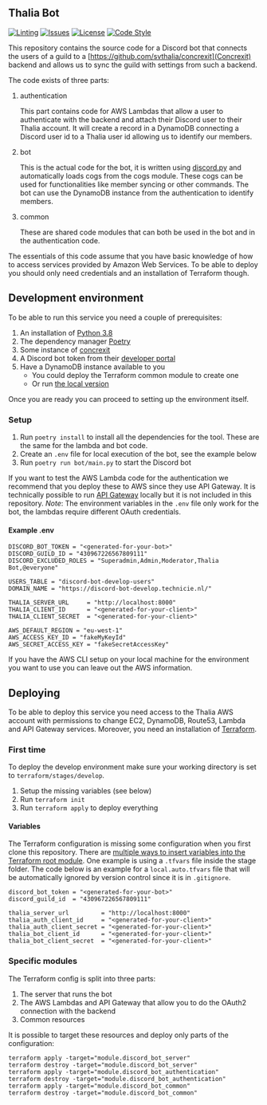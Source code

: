 Thalia Bot
----------

[![Linting](https://img.shields.io/github/workflow/status/svthalia/discord-bot/Linting?style=flat-square)](https://github.com/svthalia/concrexit/actions)
[![Issues](https://img.shields.io/github/issues/svthalia/discord-bot?style=flat-square)](https://github.com/svthalia/concrexit/issues)
[![License](https://img.shields.io/github/license/svthalia/discord-bot?style=flat-square)](https://github.com/svthalia/discord-bot/blob/master/LICENSE.md)
[![Code Style](https://img.shields.io/badge/code%20style-black-000000.svg?style=flat-square)](https://github.com/psf/black)

This repository contains the source code for a Discord bot that connects the users of a guild to a [https://github.com/svthalia/concrexit](Concrexit) backend and allows us to sync the guild with settings from such a backend.

The code exists of three parts:
1. authentication

   This part contains code for AWS Lambdas that allow a user to authenticate with the backend and attach their Discord user to their Thalia account. It will create a record in a DynamoDB connecting a Discord user id to a Thalia user id allowing us to identify our members.

1. bot

   This is the actual code for the bot, it is written using [discord.py](https://discordpy.readthedocs.io) and automatically loads cogs from the cogs module. These cogs can be used for functionalities like member syncing or other commands. The bot can use the DynamoDB instance from the authentication to identify members.

2. common

   These are shared code modules that can both be used in the bot and in the authentication code.

The essentials of this code assume that you have basic knowledge of how to access services provided by Amazon Web Services.
To be able to deploy you should only need credentials and an installation of Terraform though.

## Development environment

To be able to run this service you need a couple of prerequisites:
1. An installation of [Python 3.8](https://www.python.org/)
2. The dependency manager [Poetry](https://python-poetry.org/)
3. Some instance of [concrexit](https://github.com/svthalia/concrexit)
4. A Discord bot token from their [developer portal](https://discord.com/developers/applications)
5. Have a DynamoDB instance available to you
   - You could deploy the Terraform common module to create one
   - Or run [the local version](https://docs.aws.amazon.com/amazondynamodb/latest/developerguide/DynamoDBLocal.html)

Once you are ready you can proceed to setting up the environment itself.

### Setup

1. Run `poetry install` to install all the dependencies for the tool. These are the same for the lambda and bot code.
2. Create an `.env` file for local execution of the bot, see the example below
3. Run `poetry run bot/main.py` to start the Discord bot

If you want to test the AWS Lambda code for the authentication we recommend that you deploy these to AWS since they use API Gateway.
It is technically possible to run [API Gateway](https://docs.aws.amazon.com/serverless-application-model/latest/developerguide/serverless-sam-cli-using-start-api.html) locally but it is not included in this repository.
_Note_: The environment variables in the `.env` file only work for the bot, the lambdas require different OAuth credentials.

#### Example .env

```
DISCORD_BOT_TOKEN = "<generated-for-your-bot>"
DISCORD_GUILD_ID = "430967226567809111"
DISCORD_EXCLUDED_ROLES = "Superadmin,Admin,Moderator,Thalia Bot,@everyone"

USERS_TABLE = "discord-bot-develop-users"
DOMAIN_NAME = "https://discord-bot-develop.technicie.nl/"

THALIA_SERVER_URL     = "http://localhost:8000"
THALIA_CLIENT_ID      = "<generated-for-your-client>"
THALIA_CLIENT_SECRET  = "<generated-for-your-client>"

AWS_DEFAULT_REGION = "eu-west-1"
AWS_ACCESS_KEY_ID = "fakeMyKeyId"
AWS_SECRET_ACCESS_KEY = "fakeSecretAccessKey"
```

If you have the AWS CLI setup on your local machine for the environment you want to use you can leave out the AWS information.

## Deploying

To be able to deploy this service you need access to the Thalia AWS account with permissions to change EC2, DynamoDB, Route53, Lambda and API Gateway services. Moreover, you need an installation of [Terraform](https://terraform.io).

### First time

To deploy the develop environment make sure your working directory is set to `terraform/stages/develop`.

1. Setup the missing variables (see below)
2. Run `terraform init`
3. Run `terraform apply` to deploy everything

#### Variables

The Terraform configuration is missing some configuration when you first clone this repository.
There are [multiple ways to insert variables into the Terraform root module](https://www.terraform.io/docs/configuration/variables.html#assigning-values-to-root-module-variables).
One example is using a `.tfvars` file inside the stage folder. The code below is an example for a `local.auto.tfvars` file that will be automatically ignored by version control since it is in `.gitignore`.

```
discord_bot_token = "<generated-for-your-bot>"
discord_guild_id  = "430967226567809111"

thalia_server_url         = "http://localhost:8000"
thalia_auth_client_id     = "<generated-for-your-client>"
thalia_auth_client_secret = "<generated-for-your-client>"
thalia_bot_client_id      = "<generated-for-your-client>"
thalia_bot_client_secret  = "<generated-for-your-client>"
```

### Specific modules

The Terraform config is split into three parts:
1. The server that runs the bot
2. The AWS Lambdas and API Gateway that allow you to do the OAuth2 connection with the backend
3. Common resources

It is possible to target these resources and deploy only parts of the configuration:

```
terraform apply -target="module.discord_bot_server"
terraform destroy -target="module.discord_bot_server"
terraform apply -target="module.discord_bot_authentication"
terraform destroy -target="module.discord_bot_authentication"
terraform apply -target="module.discord_bot_common"
terraform destroy -target="module.discord_bot_common"
```



